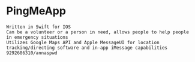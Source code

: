 # PingMeApp
	Written in Swift for IOS
	Can be a volunteer or a person in need, allows people to help people in emergency situations
	Utilizes Google Maps API and Apple MessageUI for location tracking/directing software and in-app iMessage capabilities 		9292686310/annaspwd
